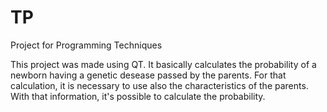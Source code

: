 # TP
Project for Programming Techniques

This project was made using QT. It basically calculates the probability of a newborn having a genetic desease passed by the parents.
For that calculation, it is necessary to use also the characteristics of the parents. With that information, it's possible to calculate
the probability.
